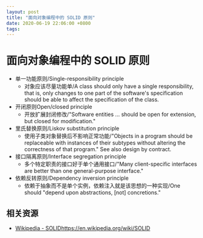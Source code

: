 ```yaml
---
layout: post
title: "面向对象编程中的 SOLID 原则"
date: 2020-06-19 22:06:00 +0800
tags: 
---
```

    
# 面向对象编程中的 SOLID 原则

- 单一功能原则/Single-responsibility principle
    - 对象应该尽量功能单/A class should only have a single responsibility, that is, only changes to one part of the software's specification should be able to affect the specification of the class.
- 开闭原则Open/closed principle
    - 开放扩展封闭修改/"Software entities ... should be open for extension, but closed for modification."
- 里氏替换原则/Liskov substitution principle
    - 使用子类对象替换后不影响正常功能/"Objects in a program should be replaceable with instances of their subtypes without altering the correctness of that program." See also design by contract.
- 接口隔离原则/Interface segregation principle
    - 多个特定职责的接口好于单个通用接口/"Many client-specific interfaces are better than one general-purpose interface."
- 依赖反转原则/Dependency inversion principle
    - 依赖于抽象而不是单个实例，依赖注入就是该思想的一种实现/One should "depend upon abstractions, [not] concretions."


## 相关资源

- [Wikipedia - SOLID]()https://en.wikipedia.org/wiki/SOLID


    